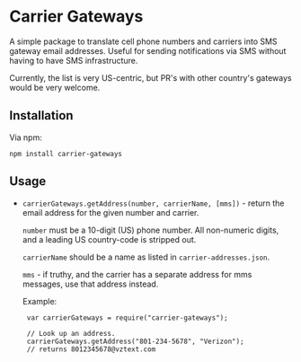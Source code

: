 Carrier Gateways
================

A simple package to translate cell phone numbers and carriers into SMS gateway
email addresses.  Useful for sending notifications via SMS without having to
have SMS infrastructure.

Currently, the list is very US-centric, but PR's with other country's gateways
would be very welcome.

Installation
------------

Via npm:

    npm install carrier-gateways

Usage
-----

 - ``carrierGateways.getAddress(number, carrierName, [mms])`` - return the
   email address for the given number and carrier.

   ``number`` must be a 10-digit (US) phone number.  All non-numeric digits,
   and a leading US country-code is stripped out.

   ``carrierName`` should be a name as listed in ``carrier-addresses.json``.
  
   ``mms`` - if truthy, and the carrier has a separate address for mms
   messages, use that address instead.

   Example:

        var carrierGateways = require("carrier-gateways");
    
        // Look up an address.
        carrierGateways.getAddress("801-234-5678", "Verizon");
        // returns 8012345678@vztext.com
